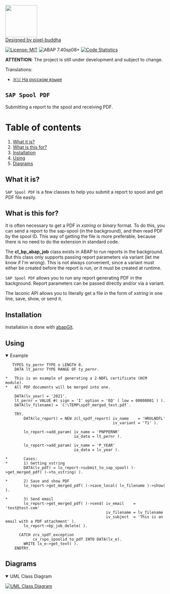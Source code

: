 <img src="https://github.com/victorizbitskiy/zspool_pdf/blob/main/logo/logo.svg" height="100px"/>\
<a href="https://www.flaticon.com/ru/authors/pixel-buddha">Designed by pixel-buddha</a>

[![License: MIT](https://img.shields.io/badge/License-MIT-yellow.svg)](https://github.com/victorizbitskiy/zspool_pdf/blob/main/LICENSE)
![ABAP 7.40sp08+](https://img.shields.io/badge/ABAP-7.40sp08+-brightgreen)
[![Code Statistics](https://img.shields.io/badge/CodeStatistics-abaplint-blue)](https://abaplint.app/stats/victorizbitskiy/zspool_pdf)

**ATTENTION**: The project is still under development and subject to change.

Translations:
- [:ru: На русском языке](https://github.com/victorizbitskiy/zspool_pdf/tree/main/translations/ru) 

## `SAP Spool PDF`

Submitting a report to the spool and receiving PDF.

# Table of contents
1. [What it is?](#what-it-is)
2. [What is this for?](#what-is-this-for)
3. [Installation](#installation)
4. [Using](#using)
5. [Diagrams](#diagrams)

## What it is?

`SAP Spool PDF` is a few classes to help you submit a report to spool and get PDF file easily.

## What is this for?

It is often necessary to get a PDF in *xstring* or *binary* format. To do this, you can send a report to the sap-spool (in the background), and then read PDF by the spool ID. This way of getting the file is more preferable, because there is no need to do the extension in standard code.

The **cl_bp_abap_job** class exists in ABAP to run reports in the background. But this class only supports passing report parameters via variant (let me know if I'm wrong).
This is not always convenient, since a variant must either be created before the report is run, or it must be created at runtime.  

`SAP Spool PDF` allows you to run any report generating PDF in the background. Report parameters can be passed directly and/or via a variant.  

The laconic API allows you to literally get a file in the form of *xstring* in one line, save, show, or send it.

## Installation

Installation is done with [abapGit](http://www.abapgit.org).

## Using

<details open>
<base target="_blank">
<summary>Example</summary>
   
```abap
   TYPES ty_pernr TYPE n LENGTH 8.
    DATA lt_pernr TYPE RANGE OF ty_pernr.

*   This is an example of generating a 2-NDFL certificate (HCM module).
*   All PDF documents will be merged into one.

    DATA(lv_year) = '2021'.
    lt_pernr = VALUE #( sign = 'I' option = 'EQ' ( low = 00000001 ) ).
    DATA(lv_filename) = `C:\TEMP\spdf_merged_test.pdf`.

    TRY.
        DATA(lo_report) = NEW zcl_spdf_report( iv_name    = 'HRULNDFL'
                                               iv_variant = 'T1' ).

        lo_report->add_param( iv_name = 'PNPPERNR'
                              ia_data = lt_pernr ).

        lo_report->add_param( iv_name = 'P_YEAR'
                              ia_data = lv_year ).

*       Cases:
*       1) Getting xstring
        DATA(lv_pdf) = lo_report->submit_to_sap_spool( )->get_merged_pdf( )->to_xstring( ).
        
*       2) Save and show PDF
        lo_report->get_merged_pdf( )->save_local( lv_filename )->show( ).
   
*       3) Send email
        lo_report->get_merged_pdf( )->send( iv_email    = 'test@test.com'
                                            iv_filename = lv_filename
                                            iv_subject  = 'This is an email with a PDF attachment' ).
        lo_report->bp_job_delete( ).

      CATCH zcx_spdf_exception
            cx_rspo_spoolid_to_pdf INTO DATA(lx_e).
        WRITE lx_e->get_text( ).
    ENDTRY.
```
</details>

## Diagrams
<details open>
  <summary>UML Class Diagram</summary>
   <p><a target="_blank" rel="noopener noreferrer" href="https://github.com/victorizbitskiy/zspool_pdf/blob/main/docs/img/Class%20Diagram.svg"><img src="https://github.com/victorizbitskiy/zspool_pdf/blob/main/docs/img/Class%20Diagram.svg" alt="UML Class Diagram" style="max-width:100%;"></a></p>
</details>

